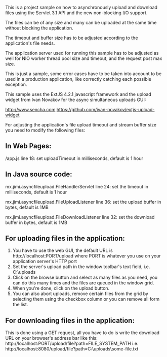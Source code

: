 This is a project sample on how to asynchronously upload and download files using the Servlet 3.1 API and the new non-blocking I/O support.

The files can be of any size and many can be uploaded at the same time without blocking the application.

The timeout and buffer size has to be adjusted according to the application's file needs.

The application server used for running this sample has to be adjusted as well for NIO worker thread pool size and timeout, and the request post max size.

This is just a sample, some error cases have to be taken into account to be used in a production application, like correctly catching each possible exception.

This sample uses the ExtJS 4.2.1 javascript framework and the upload widget from Ivan Novakov for the async simultaneous uploads GUI:

http://www.sencha.com
https://github.com/ivan-novakov/extjs-upload-widget


For adjusting the application's file upload timeout and stream buffer size you need to modify the following files:

## In Web Pages:
/app.js
line 18: set uploadTimeout in milliseconds, default is 1 hour

## In Java source code:
mx.jimi.asyncfileupload.FileHandlerServlet
line 24: set the timeout in milliseconds, default is 1 hour

mx.jimi.asyncfileupload.FileUploadListener
line 36: set the upload buffer in bytes, default is 1MB

mx.jimi.asyncfileupload.FileDownloadListener
line 32: set the download buffer in bytes, default is 1MB


## For uploading files in the application:
1. You have to use the web GUI, the default URL is http://localhost:PORT/upload where PORT is whatever you use on your application server's HTTP port
2. Set the server's upload path in the window toolbar's text field, i.e. C:\uploads
3. Click on the browse button and select as many files as you need, you can do this many times and the files are queued in the window grid.
4. When you're done, click on the upload button.
5. You can also abort uploads, remove certain files from the grid by selecting them using the checkbox column or you can remove all form the list.


## For downloading files in the application:
This is done using a GET request, all you have to do is write the download URL on your browser's address bar like this:
http://localhost:PORT/upload/file?path=FILE_SYSTEM_PATH
i.e. http://localhost:8080/upload/file?path=C:\uploads\some-file.txt